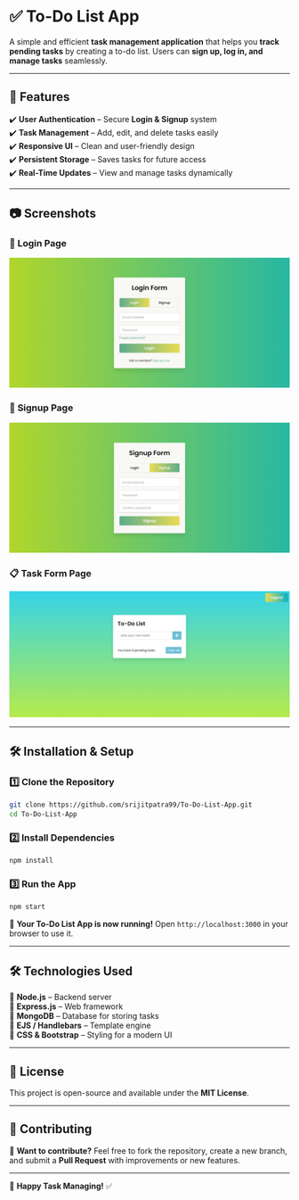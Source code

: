 # ✅ To-Do List App  

A simple and efficient **task management application** that helps you **track pending tasks** by creating a to-do list. Users can **sign up, log in, and manage tasks** seamlessly.  

---

## 📌 Features  

✔️ **User Authentication** – Secure **Login & Signup** system  
✔️ **Task Management** – Add, edit, and delete tasks easily  
✔️ **Responsive UI** – Clean and user-friendly design  
✔️ **Persistent Storage** – Saves tasks for future access  
✔️ **Real-Time Updates** – View and manage tasks dynamically  

---

## 📷 Screenshots  

### 🔑 **Login Page**  
![Login Page](https://github.com/srijitpatra99/To-Do-List-App/blob/master/images/Login.png?raw=true)  

### 📝 **Signup Page**  
![Signup Page](https://github.com/srijitpatra99/To-Do-List-App/blob/master/images/SignUp.png?raw=true)  

### 📋 **Task Form Page**  
![Task Form Page](https://github.com/srijitpatra99/To-Do-List-App/blob/master/images/Task%20Form.png?raw=true)  

---

## 🛠️ Installation & Setup  

### 1️⃣ Clone the Repository  

```sh
git clone https://github.com/srijitpatra99/To-Do-List-App.git
cd To-Do-List-App
```

### 2️⃣ Install Dependencies  

```sh
npm install
```

### 3️⃣ Run the App  

```sh
npm start
```

🌟 **Your To-Do List App is now running!** Open `http://localhost:3000` in your browser to use it.  

---

## 🛠 Technologies Used  

🔹 **Node.js** – Backend server  
🔹 **Express.js** – Web framework  
🔹 **MongoDB** – Database for storing tasks  
🔹 **EJS / Handlebars** – Template engine  
🔹 **CSS & Bootstrap** – Styling for a modern UI  

---

## 📜 License  

This project is open-source and available under the **MIT License**.  

---

## 🤝 Contributing  

🙌 **Want to contribute?** Feel free to fork the repository, create a new branch, and submit a **Pull Request** with improvements or new features.  

---

🚀 **Happy Task Managing!** ✅
